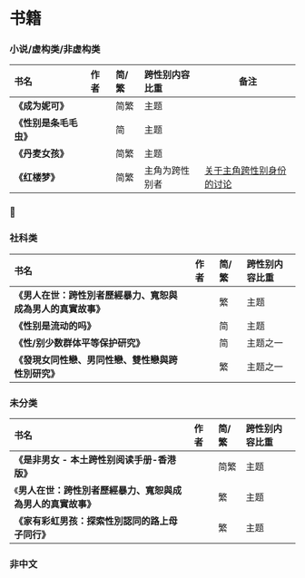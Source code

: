 # 书籍



### 小说/虚构类/非虚构类

| 书名 | 作者 | 简/繁 | 跨性别内容比重 | 备注 |
| :--- | :--- | :--- | :--- | ---- |
| **《成为妮可》** |  | 简繁 | 主题 |  |
| **《性别是条毛毛虫》** |  | 简 | 主题 |  |
| **《丹麦女孩》** |  | 简繁 | 主题 |  |
| **《红楼梦》** | | 简繁 | 主角为跨性别者 | [关于主角跨性别身份的讨论](https://www.books.com.tw/products/0010748953) |

### 

### 社科类

| **书名** | 作者 | 简/繁 | 跨性别内容比重 |
| :--- | :--- | :--- | :--- |
| **《男人在世：跨性別者歷經暴力、寬恕與成為男人的真實故事》** |  | 繁 | 主题 |
| **《性别是流动的吗》** |  | 简 | 主题 |
| **《性/别少数群体平等保护研究》** |  | 简 | 主题之一 |
| **《發現女同性戀、男同性戀、雙性戀與跨性別研究》** |  | 繁 | 主题之一 |



### 未分类

| **书名** | 作者 | 简/繁 | 跨性别内容比重 |
| :--- | :--- | :--- | :--- |
| **《是非男女 - 本土跨性别阅读手册-香港版》** |  | 简繁 | 主题 |
| 《**男人在世：跨性別者歷經暴力、寬恕與成為男人的真實故事》** |  | 繁 | 主题 |
| **《家有彩虹男孩：探索性別認同的路上母子同行》** |  | 繁 | 主题 |



### 非中文

